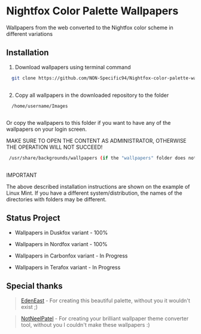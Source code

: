 # Nightfox Color Palette Wallpapers

Wallpapers from the web converted to the Nightfox color scheme in different variations

## Installation

1. Download wallpapers using terminal command

```bash
  git clone https://github.com/NON-Specific94/Nightfox-color-palette-wallpaers.git
  
```

2. Copy all wallpapers in the downloaded repository to the folder

```bash
  /home/username/Images
  
```
 Or copy the wallpapers to this folder if you want to have any of the wallpapers on your login screen.

 MAKE SURE TO OPEN THE CONTENT AS ADMINISTRATOR, OTHERWISE THE OPERATION WILL NOT SUCCEED!

 ```bash
  /usr/share/backgrounds/wallpapers (if the "wallpapers" folder does not exist, create it)
  
```
IMPORTANT

The above described installation instructions are shown on the example of Linux Mint. If you have a different system/distribution, the names of the directories with folders may be different.
## Status Project

- Wallpapers in Duskfox variant - 100%

- Wallpapers in Nordfox variant - 100%

- Wallpapers in Carbonfox variant - In Progress

- Wallpapers in Terafox variant - In Progress

## Special thanks

> [EdenEast](https://github.com/EdenEast) - For creating this beautiful palette, without you it wouldn't exist ;)

> [NotNeelPatel](https://github.com/NotNeelPatel) - For creating your brilliant wallpaper theme converter tool, without you I couldn't make these wallpapers :)
